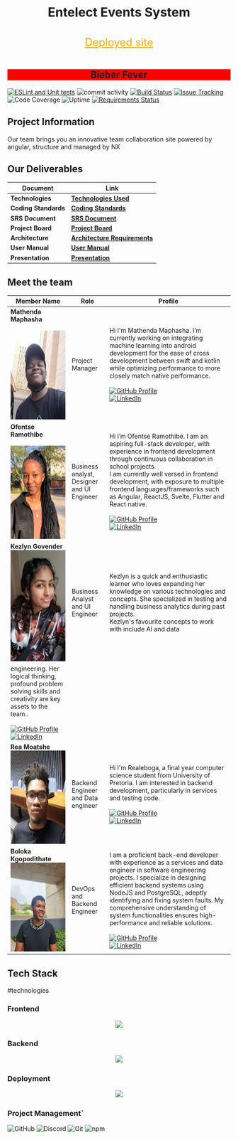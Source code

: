 <div align="center">
<h1>Entelect Events System</h1>
<br>
<a style="color: orange;font-size:24px;text-decoration: underline;" href="https://events-system.org/">Deployed site</a>
</div>


<br>


<div align="center" style="background-color: red;">
    <h2>Bieber Fever</h2>
</div>
</div>


[![ESLint and Unit tests](https://github.com/COS301-SE-2024/Events-System/actions/workflows/ci.yml/badge.svg)](https://github.com/COS301-SE-2024/Events-System/actions/workflows/ci.yml)
![commit activity](https://img.shields.io/github/commit-activity/y/COS301-SE-2024/Events-System?style=flat-square)
[![Build Status](https://img.shields.io/badge/Build_Status-GitHub_Actions-brightgreen)](https://github.com/COS301-SE-2024/MiniProject12/actions/workflows/lint.yml) 
[![Issue Tracking](https://img.shields.io/badge/Issue_Tracking-GitHub_Issues-yellow)](https://github.com/COS301-SE-2024/MiniProject12/issues) 
![Code Coverage](https://img.shields.io/codecov/c/github/COS301-SE-2024/Events-System?style=flat-square)
![Uptime](https://img.shields.io/uptimerobot/status/m797025750-8c6c6f211180201cee2a4b1e)
[![Requirements Status](https://img.shields.io/badge/Requirements-requires.io-orange)](link_to_requires_io)




## Project Information
Our team brings you an innovative team collaboration site powered by angular, structure and managed by NX


## Our Deliverables


<div align="center">




| Document                               | Link                                                                                                       |
|---------------------------------------|------------------------------------------------------------------------------------------------------------|
| **Technologies**                      | [**Technologies Used**](https://github.com/COS301-SE-2024/Events-System/wiki)    |
| **Coding Standards**                 | [**Coding Standards**](https://github.com/COS301-SE-2024/Events-System/wiki/Backend-coding-standards) |
| **SRS Document**                     | [**SRS Document**](https://docs.google.com/document/d/1mvmswjju0WjeTRpYFxQegYIIoYT4Datt/edit#heading=h.gjdgxs)              |
| **Project Board**                    | [**Project Board**](https://github.com/orgs/COS301-SE-2024/projects/100)                     |
| **Architecture**                      | [**Architecture Requirements**](https://docs.google.com/document/d/1SpovFwMZ3uR-gXR9dWy9J3rRJMp0mx0iiHiIWaObPw8/edit?usp=drive_link) |
| **User Manual**                      | [**User Manual**](https://docs.google.com/document/d/1xO0cSPSQHnhkxeKAPsa4ioxWvDCbBV4v/edit?usp=drive_link&ouid=109080791434280347124&rtpof=true&sd=true) |
| **Presentation**                      | [**Presentation**](https://docs.google.com/presentation/d/1EM2Ty5lHvUdEst7ako1a2BbfmTGBZG3zDtx87m4uyeg/edit?usp=drive_link) |
</div>


## Meet the team
| Member Name                                                                                                                            | Role                               | Profile                                                                                                                                                                                                                                                                                                              | 
| -------------------------------------------------------------------------------------------------------------------------------------- | ---------------------------------- | -------------------------------------------------------------------------------------------------------------------------------------------------------------------------------------------------------------------------------------------------------------------------------------------------------------------- | 
| **Mathenda Maphasha**<br><br><img src="readme/Mathenda1.jpg" alt="Mathenda Maphasha" width="400" height="200"><br> | Project Manager                    | Hi I'm Mathenda Maphasha. I’m currently working on integrating machine learning into android development for the ease of cross development between swift and kotlin while optimizing performance to more closely match native performance. <br> <br>   [![GitHub Profile](https://img.shields.io/badge/GitHub-Profile-blue?style=for-the-badge&logo=github)](https://Github.com/Mathenda)<br>[![LinkedIn](https://img.shields.io/badge/LinkedIn-Profile-blue?style=for-the-badge&logo=linkedin)](https://www.linkedin.com/in/Mathenda-Maphasha-3b6656302/)|
| **Ofentse Ramothibe**<br><br><img src="readme/Ofentse.jpg" alt="Ofentse Ramothibe" width="220" height="210">            | Business analyst, Designer and UI Engineer        | Hi I’m Ofentse Ramothibe. I am an aspiring full-stack developer, with experience in frontend development through continuous collaboration in school projects. <br>I am currently well versed in frontend development, with exposure to multiple frontend languages/frameworks such as Angular, ReactJS, Svelte, Flutter and React native.     <br><br> [![GitHub Profile](https://img.shields.io/badge/GitHub-Profile-blue?style=for-the-badge&logo=github)](https://Github.com/ofentse-ramothibe)<br>[![LinkedIn](https://img.shields.io/badge/LinkedIn-Profile-blue?style=for-the-badge&logo=linkedin)](https://www.linkedin.com/in/ofentse-ramothibe)  | 
| **Kezlyn Govender**<br><img src="readme/Kezlyyn.jpg" alt="Kezlyn Govender" width="220" height="250">                      | Business Analyst and UI Engineer      |Kezlyn is a quick and enthusiastic learner who loves expanding her knowledge on various technologies and concepts. She specialized in testing and handling business analytics during past projects.<br> Kezlyn's favourite concepts to work with include AI and data 
engineering. Her logical thinking, profound problem solving skills and creativity are key assets to the team..<br>   <br>   [![GitHub Profile](https://img.shields.io/badge/GitHub-Profile-blue?style=for-the-badge&logo=github)](https://Github.com/KezlynGovender)<br>[![LinkedIn](https://img.shields.io/badge/LinkedIn-Profile-blue?style=for-the-badge&logo=linkedin)](https://www.linkedin.com/in/kezlyn-govender-2a77782b3/) |
| **Rea Moatshe**<br><img src="readme/Rea.jpg" alt="Rea Moatshe" width="240" height="210">               | Backend Engineer and Data engineer              | Hi I'm Realeboga, a final year computer science student from University of Pretoria. I am interested in backend development, particularly in services and testing code. <br><br>  [![GitHub Profile](https://img.shields.io/badge/GitHub-Profile-blue?style=for-the-badge&logo=github)](https://Github.com/RXA8)<br>[![LinkedIn](https://img.shields.io/badge/LinkedIn-Profile-blue?style=for-the-badge&logo=linkedin)](https://www.linkedin.com/in/realeboga-moatshe-2178372ba/)
| **Boloka Kgopodithate**<br><img src="readme/BK.jpg" alt="Boloka Kgopodithate" width="150" height="200">                   | DevOps and Backend Engineer        | I am a proficient back-end developer with experience as a services and data engineer in software engineering projects. I specialize in designing efficient backend systems using NodeJS and PostgreSQL, adeptly identifying and fixing system faults. My comprehensive understanding of system functionalities ensures high-performance and reliable solutions.<br><br> [![GitHub Profile](https://img.shields.io/badge/GitHub-Profile-blue?style=for-the-badge&logo=github)](https://Github.com/sageboots)<br>[![LinkedIn](https://img.shields.io/badge/LinkedIn-Profile-blue?style=for-the-badge&logo=linkedin)]([https://www.linkedin.com/in/bukhosi-mpande-6a34a3198/](https://www.linkedin.com/in/boloka-kgopodithate-1772872a5))  |




## Tech Stack 
#technologies
### Frontend


<p align="center">
    <a href="https://skillicons.dev">
        <img src="https://skillicons.dev/icons?i=angular,tailwind,jest,npm,git&perline=6" />
  </a>
</p>






### Backend


<p align="center">
    <a href="https://skillicons.dev">
        <img src="https://skillicons.dev/icons?i=spring,java,gradle&perline=6" />
    </a>
</p>






### Deployment


<p align="center">
    <a href="https://skillicons.dev">
        <img src="https://skillicons.dev/icons?i=cloudflare,gcp&perline=6" />
    </a>
</p>




### Project Management`


![GitHub](https://img.shields.io/badge/GitHub-181717?style=for-the-badge&logo=github&logoColor=white) ![Discord](https://img.shields.io/badge/Discord-5865F2?style=for-the-badge&logo=discord&logoColor=white) ![Git](https://img.shields.io/badge/Git-F05032?style=for-the-badge&logo=git&logoColor=white) ![npm](https://img.shields.io/badge/npm-CB3837?style=for-the-badge&logo=npm&logoColor=white)
